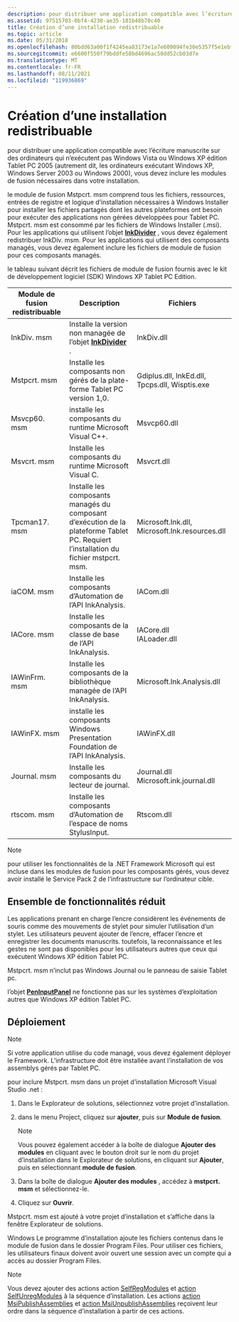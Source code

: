 ```yaml
---
description: pour distribuer une application compatible avec l’écriture manuscrite sur des ordinateurs qui n’exécutent pas Windows Vista ou Windows XP édition Tablet PC 2005 (autrement dit, les ordinateurs exécutant Windows XP, Windows Server 2003 ou Windows 2000), vous devez inclure les modules de fusion nécessaires dans votre installation.
ms.assetid: 97515703-0bf4-4230-ae35-181b48b70c40
title: Création d’une installation redistribuable
ms.topic: article
ms.date: 05/31/2018
ms.openlocfilehash: 80bdd63a00f1f4245ea83173e1a7e609094fe30e5357f5e1ebf3d6da63182cde
ms.sourcegitcommit: e6600f550f79bddfe58bd4696ac50dd52cb03d7e
ms.translationtype: MT
ms.contentlocale: fr-FR
ms.lasthandoff: 08/11/2021
ms.locfileid: "119936869"
---
```

# <a name="creating-a-redistributable-setup"></a>Création d’une installation redistribuable

pour distribuer une application compatible avec l’écriture manuscrite sur des ordinateurs qui n’exécutent pas Windows Vista ou Windows XP édition Tablet PC 2005 (autrement dit, les ordinateurs exécutant Windows XP, Windows Server 2003 ou Windows 2000), vous devez inclure les modules de fusion nécessaires dans votre installation.

le module de fusion Mstpcrt. msm comprend tous les fichiers, ressources, entrées de registre et logique d’installation nécessaires à Windows Installer pour installer les fichiers partagés dont les autres plateformes ont besoin pour exécuter des applications non gérées développées pour Tablet PC. Mstpcrt. msm est consommé par les fichiers de Windows Installer (.msi). Pour les applications qui utilisent l’objet [**InkDivider**](inkdivider-class.md) , vous devez également redistribuer InkDiv. msm. Pour les applications qui utilisent des composants managés, vous devez également inclure les fichiers de module de fusion pour ces composants managés.

le tableau suivant décrit les fichiers de module de fusion fournis avec le kit de développement logiciel (SDK) Windows XP Tablet PC Edition.



| Module de fusion redistribuable | Description                                                                                                                    | Fichiers                                                       |
|------------------------------|--------------------------------------------------------------------------------------------------------------------------------|-------------------------------------------------------------|
| InkDiv. msm<br/>        | Installe la version non managée de l’objet [**InkDivider**](inkdivider-class.md) .<br/>                                | InkDiv.dll<br/>                                       |
| Mstpcrt. msm<br/>       | Installe les composants non gérés de la plate-forme Tablet PC version 1,0.<br/>                                            | Gdiplus.dll, InkEd.dll, Tpcps.dll, Wisptis.exe<br/>   |
| Msvcp60. msm<br/>       | installe les composants du runtime Microsoft Visual C++.<br/>                                                            | Msvcp60.dll<br/>                                      |
| Msvcrt. msm<br/>        | Installe les composants du runtime Microsoft Visual C.<br/>                                                              | Msvcrt.dll<br/>                                       |
| Tpcman17. msm<br/>      | Installe les composants managés du composant d’exécution de la plateforme Tablet PC. Requiert l’installation du fichier mstpcrt. msm.<br/> | Microsoft.Ink.dll, Microsoft.Ink.resources.dll<br/>   |
| iaCOM. msm<br/>         | Installe les composants d’Automation de l’API InkAnalysis.<br/>                                                          | IACom.dll<br/>                                        |
| IACore. msm<br/>        | Installe les composants de la classe de base de l’API InkAnalysis.<br/>                                                          | IACore.dll<br/> IALoader.dll<br/>               |
| IAWinFrm. msm<br/>      | Installe les composants de la bibliothèque managée de l’API InkAnalysis.<br/>                                                     | Microsoft.Ink.Analysis.dll<br/>                       |
| IAWinFX. msm<br/>       | installe les composants Windows Presentation Foundation de l’API InkAnalysis.<br/>                                     | IAWinFX.dll<br/>                                      |
| Journal. msm<br/>       | Installe les composants du lecteur de journal.<br/>                                                                             | Journal.dll<br/> Microsoft.ink.journal.dll<br/> |
| rtscom. msm<br/>        | Installe les composants d’Automation de l’espace de noms StylusInput.<br/>                                                    | Rtscom.dll<br/>                                       |



 

> [!Note]  
> pour utiliser les fonctionnalités de la .NET Framework Microsoft qui est incluse dans les modules de fusion pour les composants gérés, vous devez avoir installé le Service Pack 2 de l’infrastructure sur l’ordinateur cible.

 

## <a name="reduced-feature-set"></a>Ensemble de fonctionnalités réduit

Les applications prenant en charge l’encre considèrent les événements de souris comme des mouvements de stylet pour simuler l’utilisation d’un stylet. Les utilisateurs peuvent ajouter de l’encre, effacer l’encre et enregistrer les documents manuscrits. toutefois, la reconnaissance et les gestes ne sont pas disponibles pour les utilisateurs autres que ceux qui exécutent Windows XP édition Tablet PC.

Mstpcrt. msm n’inclut pas Windows Journal ou le panneau de saisie Tablet pc.

l’objet [**PenInputPanel**](peninputpanel-class.md) ne fonctionne pas sur les systèmes d’exploitation autres que Windows XP édition Tablet PC.

## <a name="deployment"></a>Déploiement

> [!Note]  
> Si votre application utilise du code managé, vous devez également déployer le Framework. L’infrastructure doit être installée avant l’installation de vos assemblys gérés par Tablet PC.

 

pour inclure Mstpcrt. msm dans un projet d’installation Microsoft Visual Studio .net :

1.  Dans le Explorateur de solutions, sélectionnez votre projet d’installation.
2.  dans le menu Project, cliquez sur **ajouter**, puis sur **Module de fusion**.
    > [!Note]  
    > Vous pouvez également accéder à la boîte de dialogue **Ajouter des modules** en cliquant avec le bouton droit sur le nom du projet d’installation dans le Explorateur de solutions, en cliquant sur **Ajouter**, puis en sélectionnant **module de fusion**.

     

3.  Dans la boîte de dialogue **Ajouter des modules** , accédez à **mstpcrt. msm** et sélectionnez-le.
4.  Cliquez sur **Ouvrir**.

Mstpcrt. msm est ajouté à votre projet d’installation et s’affiche dans la fenêtre Explorateur de solutions.

Windows Le programme d’installation ajoute les fichiers contenus dans le module de fusion dans le dossier Program Files. Pour utiliser ces fichiers, les utilisateurs finaux doivent avoir ouvert une session avec un compte qui a accès au dossier Program Files.

> [!Note]  
> Vous devez ajouter des actions action [SelfRegModules](../msi/selfregmodules-action.md) et [action SelfUnregModules](../msi/selfunregmodules-action.md) à la séquence d’installation. Les actions [action MsiPublishAssemblies](../msi/msipublishassemblies-action.md) et [action MsiUnpublishAssemblies](/windows/desktop/Msi/msiunpublishassemblies-action) reçoivent leur ordre dans la séquence d’installation à partir de ces actions.

 

 

